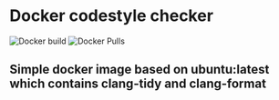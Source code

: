 # Docker codestyle checker

![Docker build](https://img.shields.io/docker/cloud/build/yaishenka/docker-codestyle-checker) ![Docker Pulls](https://img.shields.io/docker/pulls/yaishenka/docker-codestyle-checker)

## Simple docker image based on ubuntu:latest which contains clang-tidy and clang-format 
